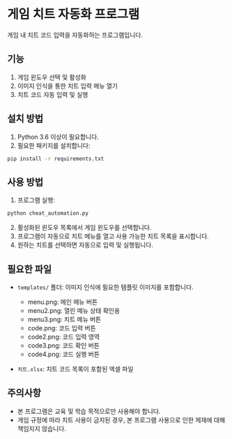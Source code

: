 # 게임 치트 자동화 프로그램

게임 내 치트 코드 입력을 자동화하는 프로그램입니다.

## 기능

1. 게임 윈도우 선택 및 활성화
2. 이미지 인식을 통한 치트 입력 메뉴 열기
3. 치트 코드 자동 입력 및 실행

## 설치 방법

1. Python 3.6 이상이 필요합니다.
2. 필요한 패키지를 설치합니다:

```bash
pip install -r requirements.txt
```

## 사용 방법

1. 프로그램 실행:

```bash
python cheat_automation.py
```

2. 활성화된 윈도우 목록에서 게임 윈도우를 선택합니다.
3. 프로그램이 자동으로 치트 메뉴를 열고 사용 가능한 치트 목록을 표시합니다.
4. 원하는 치트를 선택하면 자동으로 입력 및 실행됩니다.

## 필요한 파일

- `templates/` 폴더: 이미지 인식에 필요한 템플릿 이미지를 포함합니다.
  - menu.png: 메인 메뉴 버튼
  - menu2.png: 열린 메뉴 상태 확인용
  - menu3.png: 치트 메뉴 버튼
  - code.png: 코드 입력 버튼
  - code2.png: 코드 입력 영역
  - code3.png: 코드 확인 버튼
  - code4.png: 코드 실행 버튼

- `치트.xlsx`: 치트 코드 목록이 포함된 엑셀 파일

## 주의사항

- 본 프로그램은 교육 및 학습 목적으로만 사용해야 합니다.
- 게임 규정에 따라 치트 사용이 금지된 경우, 본 프로그램 사용으로 인한 제재에 대해 책임지지 않습니다.